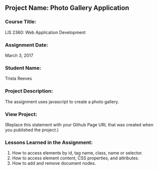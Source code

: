 ## Project Name:  Photo Gallery Application

### Course Title:
LIS 2360:  Web Application Development

### Assignment Date:  
March 3, 2017

### Student Name:  
Trista Reeves

### Project Description:
The assignment uses javascript to create a photo gallery.

### View Project:
(Replace this statement with your Github Page URL that was created when you 
 published the project.)

### Lessons Learned in the Assignment:
1. How to access elements by id, tag name, class, name or selector.
2. How to access element content, CSS properties, and attributes.
3. How to add and remove document nodes.
